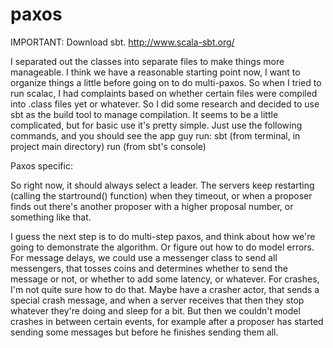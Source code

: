 paxos
=====
IMPORTANT:
Download sbt.
http://www.scala-sbt.org/

I separated out the classes into separate files to make things more manageable.
I think we have a reasonable starting point now, I want to organize things a
little before going on to do multi-paxos. So when I tried to run scalac, I had
complaints based on whether certain files were compiled into .class files yet
or whatever. So I did some research and decided to use sbt as the build tool to
manage compilation. It seems to be a little complicated, but for basic use it's
pretty simple. Just use the following commands, and you should see the app guy
run:
sbt (from terminal, in project main directory)
run (from sbt's console)

Paxos specific:

So right now, it should always select a leader.  The servers keep restarting
(calling the startround() function) when they timeout, or when a proposer finds
out there's another proposer with a higher proposal number, or something like
that.

I guess the next step is to do multi-step paxos, and think about how we're
going to demonstrate the algorithm. Or figure out how to do model errors.  For
message delays, we could use a messenger class to send all messengers, that
tosses coins and determines whether to send the message or not, or whether to
add some latency, or whatever. For crashes, I'm not quite sure how to do that.
Maybe have a crasher actor, that sends a special crash message, and when a
server receives that then they stop whatever they're doing and sleep for a bit.
But then we couldn't model crashes in between certain events, for example after
a proposer has started sending some messages but before he finishes sending
them all.
